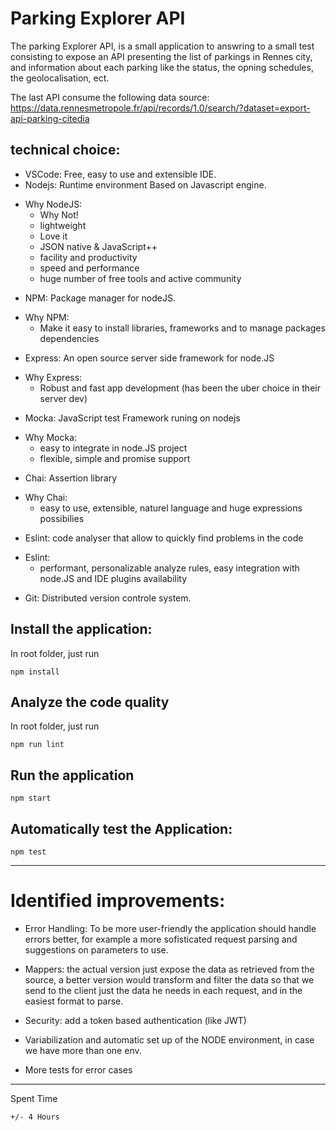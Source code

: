  # Parking Explorer API
 The parking Explorer API, is a small application to answring to a small test consisting to expose an API presenting the list of parkings in Rennes city, and information about each parking
 like the status, the opning schedules, the geolocalisation, ect.

 The last API consume the following data source: https://data.rennesmetropole.fr/api/records/1.0/search/?dataset=export-api-parking-citedia

 ## technical choice:
 * VSCode: Free, easy to use and extensible IDE. 
 * Nodejs: Runtime environment Based on Javascript engine.
  - Why NodeJS:
    - Why Not!
    - lightweight
    - Love it
    - JSON native & JavaScript++
    - facility and productivity 
    - speed and performance
    - huge number of free tools and active community 
 
 * NPM: Package manager for nodeJS.
  - Why NPM:
    - Make it easy to install libraries, frameworks and to manage packages dependencies

 * Express: An open source server side framework for node.JS
  - Why Express: 
    - Robust and fast app development (has been the uber choice in their server dev)

 * Mocka: JavaScript test Framework runing on nodejs
  - Why Mocka:   
    - easy to integrate in node.JS project
    - flexible, simple and promise support
 * Chai: Assertion library
  - Why Chai:
    - easy to use, extensible, naturel language and huge expressions possibilies
 
 * Eslint: code analyser that allow to quickly find problems in the code 
  - Eslint:
    - performant, personalizable analyze rules, easy integration with node.JS and IDE plugins availability 

* Git: Distributed version controle system.

## Install the application:
In root folder, just run 
```shell
npm install
```

## Analyze the code quality
In root folder, just run 
```shell
npm run lint
```

## Run the application
```shell
npm start
```

## Automatically test the Application:
```shell
npm test
```

-------------------------------------------

# Identified improvements:
  * Error Handling: To be more user-friendly the application should handle errors better, for example a more sofisticated request parsing and suggestions on parameters to use.

  * Mappers: the actual version just expose the data as retrieved from the source, a better version would transform and filter the data so that we send to the client just the data he needs in each request, and in the easiest format to parse.

  * Security: add a token based authentication (like JWT)

  * Variabilization and automatic set up of the NODE environment, in case we have more than one env.

  * More tests for error cases

-------------------------------------------
Spent Time
 ```shell
+/- 4 Hours
```




